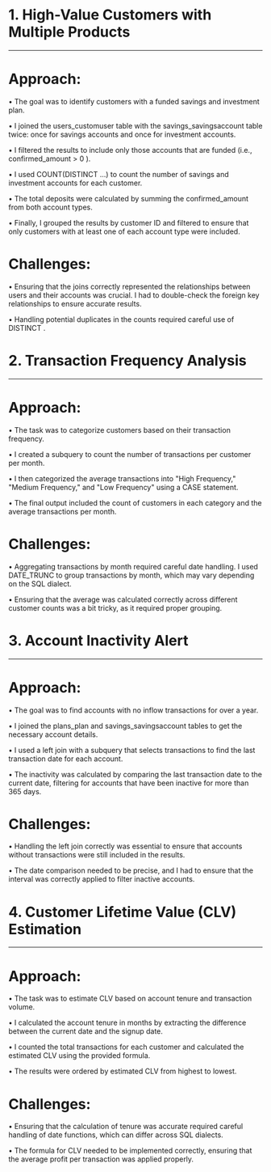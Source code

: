 # 

# 1. High-Value Customers with Multiple Products
---

# Approach:
•	The goal was to identify customers with a funded savings and investment plan.


•	I joined the 
users_customuser
table with the 
savings_savingsaccount
table twice: once for savings accounts and once for investment accounts.


•	I filtered the results to include only those accounts that are funded (i.e., 
confirmed_amount > 0
).


•	I used 
COUNT(DISTINCT ...)
to count the number of savings and investment accounts for each customer.


•	The total deposits were calculated by summing the 
confirmed_amount
from both account types.


•	Finally, I grouped the results by customer ID and filtered to ensure that only customers with at least one of each account type were included.

# Challenges:
•	Ensuring that the joins correctly represented the relationships between users and their accounts was crucial. I had to double-check the foreign key relationships to ensure accurate results.


•	Handling potential duplicates in the counts required careful use of 
DISTINCT
.

# 2. Transaction Frequency Analysis
---
# Approach:
•	The task was to categorize customers based on their transaction frequency.


•	I created a subquery to count the number of transactions per customer per month.


•	I then categorized the average transactions into "High Frequency," "Medium Frequency," and "Low Frequency" using a 
CASE statement.

•	The final output included the count of customers in each category and the average transactions per month.


# Challenges:
•	Aggregating transactions by month required careful date handling. I used 
DATE_TRUNC
to group transactions by month, which may vary depending on the SQL dialect.


•	Ensuring that the average was calculated correctly across different customer counts was a bit tricky, as it required proper grouping.


# 3. Account Inactivity Alert
---
# Approach:

•	The goal was to find accounts with no inflow transactions for over a year.


•	I joined the plans_plan and  savings_savingsaccount tables to get the necessary account details.


•	I used a left join with a subquery that selects transactions to find the last transaction date for each account.


•	The inactivity was calculated by comparing the last transaction date to the current date, filtering for accounts that have been inactive for more than 365 days.


# Challenges:

•	Handling the left join correctly was essential to ensure that accounts without transactions were still included in the results.


•	The date comparison needed to be precise, and I had to ensure that the interval was correctly applied to filter inactive accounts.


# 4. Customer Lifetime Value (CLV) Estimation
---

# Approach:


•	The task was to estimate CLV based on account tenure and transaction volume.


•	I calculated the account tenure in months by extracting the difference between the current date and the signup date.


•	I counted the total transactions for each customer and calculated the estimated CLV using the provided formula.


•	The results were ordered by estimated CLV from highest to lowest.


# Challenges:


•	Ensuring that the calculation of tenure was accurate required careful handling of date functions, which can differ across SQL dialects.


•	The formula for CLV needed to be implemented correctly, ensuring that the average profit per transaction was applied properly.
